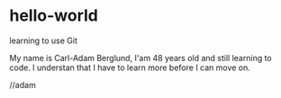 # hello-world
learning to use Git

My name is Carl-Adam Berglund, I'am 48 years old and still learning to code.
I  understan that I have to learn more before I can move on.

//adam
